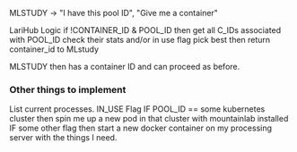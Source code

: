 MLSTUDY -> "I have this pool ID", "Give me a container"

LariHub Logic
if !CONTAINER_ID & POOL_ID then
get all C_IDs associated with POOL_ID
check their stats and/or in use flag
pick best
then return container_id to MLstudy 

MLSTUDY then has a container ID and can proceed as before.



### Other things to implement
List current processes.
IN\_USE Flag
IF POOL_ID == some kubernetes cluster then spin me up a new pod in that cluster with mountainlab installed
IF some other flag then start a new docker container on my processing server with the things I need.
